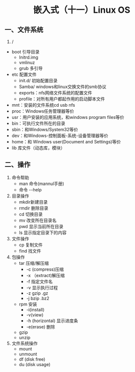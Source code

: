 <h1><center>嵌入式（十一）Linux OS</center></h1>

## 一、文件系统

1. /

* boot 引导目录
  * Initrd.img
  * vmlinuz
  * grub 多引导
* etc  配置文件
  * init.d/ 初始配置目录
  * Samba/ windows和linux交换文件的smb协议
  * exports：nfs网络文件系统的配置文件
  * profile：对所有用户都起作用的启动脚本文件
* mnt：安装的文件系统cd usb nfs
* proc：Windows任务管理器等价
* usr：用户安装的应用系统，和windows program files等价
* bin：可执行文件所在的目录 
* sbin：和Windows/System32等价
* dev：和Windows-控制面板-系统-设备管理器等价
* home：和 Windows user(Document and Settings)等价
* lib 库文件（动态库，模块）



## 二、操作

1. 命令帮助
   * man 命令(mannul手册)
   * 命令 --help
2. 目录操作
   * mkdir新建目录
   * rmdir 删除目录
   * cd 切换目录
   * mv 改变所在目录名
   * pwd 显示当前所在目录
   * ls 显示指定目录下的内容
3. 文件操作
   * cp 复制文件
   * find 找文件
4. 包操作
   * tar 压缩/解压缩
     * -c (compress)压缩
     * -x （extract)解压缩
     * -f 指定文件名
     * -v 显示执行过程
     * -z gzip .gz
     * -j bzip .bz2
   * rpm 安装
     * -i(install)
     * -v(view)
     * -h (horizontal) 显示进度条
     * -e(erase) 删除
   * gzip
   * unzip
5. 文件系统操作
   * mount
   * unmount
   * df (disk free)
   * du (disk usage)